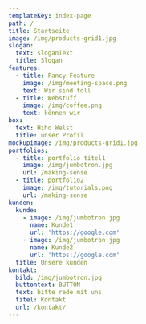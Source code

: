 ```yaml
---
templateKey: index-page
path: /
title: Startseite
image: /img/products-grid1.jpg
slogan:
  text: sloganText
  title: Slogan
features:
  - title: Fancy Feature
    image: /img/meeting-space.png
    text: Wir sind toll
  - title: Webstuff
    image: /img/coffee.png
    text: können wir
box:
  text: Hiho Welst
  title: unser Profil
mockupimage: /img/products-grid1.jpg
portfolios:
  - title: portfolio titel1
    image: /img/jumbotron.jpg
    url: /making-sense
  - title: portfolio2
    image: /img/tutorials.png
    url: /making-sense
kunden:
  kunde:
    - image: /img/jumbotron.jpg
      name: Kunde1
      url: 'https://google.com'
    - image: /img/jumbotron.jpg
      name: Kunde2
      url: 'https://google.com'      
  title: Unsere kunden
kontakt:
  bild: /img/jumbotron.jpg
  buttontext: BUTTON
  text: bitte rede mit uns
  titel: Kontakt
  url: /kontakt/
---
```

